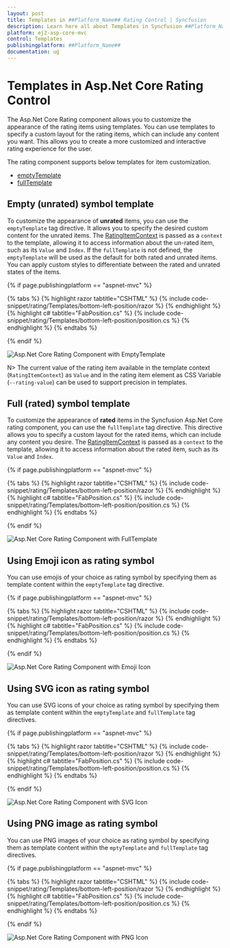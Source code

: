 ```yaml
---
layout: post
title: Templates in ##Platform_Name## Rating Control | Syncfusion
description: Learn here all about Templates in Syncfusion ##Platform_Name## Rating control of Syncfusion Essential JS 2 and more.
platform: ej2-asp-core-mvc
control: Templates
publishingplatform: ##Platform_Name##
documentation: ug
---
```


# Templates in Asp.Net Core Rating Control

The Asp.Net Core Rating component allows you to customize the appearance of the rating items using templates. You can use templates to specify a custom layout for the rating items, which can include any content you want. This allows you to create a more customized and interactive rating experience for the user.

The rating component supports below templates for item customization.

* [emptyTemplate](https://help.syncfusion.com/cr/aspnetcore-js2/Syncfusion.EJ2.Inputs.Rating.html#Syncfusion_EJ2_Inputs_Rating_EmptyTemplate)
* [fullTemplate](https://help.syncfusion.com/cr/aspnetcore-js2/Syncfusion.EJ2.Inputs.Rating.html#Syncfusion_EJ2_Inputs_Rating_FullTemplate)

## Empty (unrated) symbol template

To customize the appearance of **unrated** items, you can use the `emptyTemplate` tag directive. It allows you to specify the desired custom content for the unrated items.
The [RatingItemContext](https://help.syncfusion.com/cr/blazor/Syncfusion.Blazor.Inputs.RatingItemContext.html) is passed as a `context` to the template, allowing it to access information about the un-rated item, such as its `Value` and `Index`.
If the `fullTemplate` is not defined, the `emptyTemplate` will be used as the default for both rated and unrated items. You can apply custom styles to differentiate between the rated and unrated states of the items.

{% if page.publishingplatform == "aspnet-mvc" %}

{% tabs %}
{% highlight razor tabtitle="CSHTML" %}
{% include code-snippet/rating/Templates/bottom-left-position/razor %}
{% endhighlight %}
{% highlight c# tabtitle="FabPosition.cs" %}
{% include code-snippet/rating/Templates/bottom-left-position/position.cs %}
{% endhighlight %}
{% endtabs %}

{% endif %}

![Asp.Net Core Rating Component with EmptyTemplate](./images/rating-empty-template.png)

N> The current value of the rating item available in the template context (`RatingItemContext`)  as `Value` and in the rating item element as CSS Variable (`--rating-value`) can be used to support precision in templates.

## Full (rated) symbol template

To customize the appearance of **rated** items in the Syncfusion Asp.Net Core rating component, you can use the `fullTemplate` tag directive. This directive allows you to specify a custom layout for the rated items, which can include any content you desire.
The [RatingItemContext](https://help.syncfusion.com/cr/blazor/Syncfusion.Blazor.Inputs.RatingItemContext.html) is passed as a `context` to the template, allowing it to access information about the rated item, such as its `Value` and `Index`.

{% if page.publishingplatform == "aspnet-mvc" %}

{% tabs %}
{% highlight razor tabtitle="CSHTML" %}
{% include code-snippet/rating/Templates/bottom-left-position/razor %}
{% endhighlight %}
{% highlight c# tabtitle="FabPosition.cs" %}
{% include code-snippet/rating/Templates/bottom-left-position/position.cs %}
{% endhighlight %}
{% endtabs %}

{% endif %}

![Asp.Net Core Rating Component with FullTemplate](./images/rating-full-template.png)

## Using Emoji icon as rating symbol

You can use emojis of your choice as rating symbol by specifying them as template content within the `emptyTemplate` tag directive.

{% if page.publishingplatform == "aspnet-mvc" %}

{% tabs %}
{% highlight razor tabtitle="CSHTML" %}
{% include code-snippet/rating/Templates/bottom-left-position/razor %}
{% endhighlight %}
{% highlight c# tabtitle="FabPosition.cs" %}
{% include code-snippet/rating/Templates/bottom-left-position/position.cs %}
{% endhighlight %}
{% endtabs %}

{% endif %}

![Asp.Net Core Rating Component with Emoji Icon](./images/rating-emoji-icon.png)

## Using SVG icon as rating symbol

You can use SVG icons of your choice as rating symbol by specifying them as template content within the `emptyTemplate` and `fullTemplate` tag directives.

{% if page.publishingplatform == "aspnet-mvc" %}

{% tabs %}
{% highlight razor tabtitle="CSHTML" %}
{% include code-snippet/rating/Templates/bottom-left-position/razor %}
{% endhighlight %}
{% highlight c# tabtitle="FabPosition.cs" %}
{% include code-snippet/rating/Templates/bottom-left-position/position.cs %}
{% endhighlight %}
{% endtabs %}

{% endif %}

![Asp.Net Core Rating Component with SVG Icon](./images/rating-svg-icon.png)

## Using PNG image as rating symbol

You can use PNG images of your choice as rating symbol by specifying them as template content within the `mptyTemplate` and `fullTemplate` tag directives.

{% if page.publishingplatform == "aspnet-mvc" %}

{% tabs %}
{% highlight razor tabtitle="CSHTML" %}
{% include code-snippet/rating/Templates/bottom-left-position/razor %}
{% endhighlight %}
{% highlight c# tabtitle="FabPosition.cs" %}
{% include code-snippet/rating/Templates/bottom-left-position/position.cs %}
{% endhighlight %}
{% endtabs %}

{% endif %}

![Asp.Net Core Rating Component with PNG Icon](./images/rating-png.png)